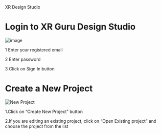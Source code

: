 XR Design Studio 
 
# Login to XR Guru Design Studio


![image](https://user-images.githubusercontent.com/101865042/160546936-bc1f031d-f99a-48e1-9d98-2605e3b333d7.png)

 
1 Enter your registered email

2 Enter password

3 Click on Sign In button

 
# Create a New Project

 

![New Project](https://user-images.githubusercontent.com/101865042/160548449-2c01b61c-0232-4282-94c3-b2e9b4cedc95.PNG)

1.Click on “Create New Project” button

2.If you are editing an existing project, click on “Open Existing project” and choose the project from the list
